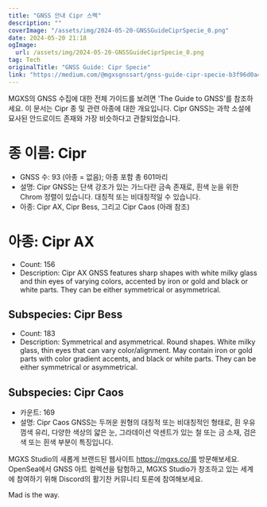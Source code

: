 ```yaml
---
title: "GNSS 안내 Cipr 스펙"
description: ""
coverImage: "/assets/img/2024-05-20-GNSSGuideCiprSpecie_0.png"
date: 2024-05-20 21:18
ogImage:
  url: /assets/img/2024-05-20-GNSSGuideCiprSpecie_0.png
tag: Tech
originalTitle: "GNSS Guide: Cipr Specie"
link: "https://medium.com/@mgxsgnssart/gnss-guide-cipr-specie-b3f96d0a4d13"
---
```


MGXS의 GNSS 수집에 대한 전체 가이드를 보려면 'The Guide to GNSS'를 참조하세요. 이 문서는 Cipr 종 및 관련 아종에 대한 개요입니다. Cipr GNSS는 과학 소설에 묘사된 안드로이드 존재와 가장 비슷하다고 관찰되었습니다.

# 종 이름: Cipr

- GNSS 수: 93 (아종 = 없음); 아종 포함 총 601마리
- 설명: Cipr GNSS는 단색 강조가 있는 가느다란 금속 존재로, 흰색 눈을 위한 Chrom 정렬이 있습니다. 대칭적 또는 비대칭적일 수 있습니다.
- 아종: Cipr AX, Cipr Bess, 그리고 Cipr Caos (아래 참조)

# 아종: Cipr AX

<div class="content-ad"></div>

- Count: 156
- Description: Cipr AX GNSS features sharp shapes with white milky glass and thin eyes of varying colors, accented by iron or gold and black or white parts. They can be either symmetrical or asymmetrical.

## Subspecies: Cipr Bess

- Count: 183
- Description: Symmetrical and asymmetrical. Round shapes. White milky glass, thin eyes that can vary color/alignment. May contain iron or gold parts with color gradient accents, and black or white parts. They can be either symmetrical or asymmetrical.

## Subspecies: Cipr Caos

<div class="content-ad"></div>

- 카운트: 169
- 설명: Cipr Caos GNSS는 두꺼운 원형의 대칭적 또는 비대칭적인 형태로, 흰 우유껌색 유리, 다양한 색상의 얇은 눈, 그라데이션 악센트가 있는 철 또는 금 소재, 검은색 또는 흰색 부분이 특징입니다.

MGXS Studio의 새롭게 브랜드된 웹사이트 https://mgxs.co/를 방문해보세요. OpenSea에서 GNSS 아트 컬렉션을 탐험하고, MGXS Studio가 창조하고 있는 세계에 참여하기 위해 Discord의 활기찬 커뮤니티 토론에 참여해보세요.

Mad is the way.
